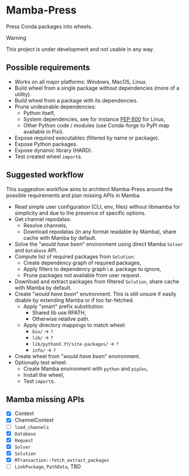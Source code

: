# Mamba-Press
Press Conda packages into wheels.

> [!WARNING]
This project is under development and not usable in any way.

## Possible requirements
- Works on all major platforms: Windows, MacOS, Linux.
- Build wheel from a single package without dependencies (more of a utility).
- Build wheel from a package with its dependencies.
- Prune undesirable dependencies:
    - Python itself,
    - System dependencies, see for instance [PEP 600](https://peps.python.org/pep-0600/) for Linux,
    - Other Python code / modules (use Conda-forge to PyPI map available in Pixi).
- Expose required executables (filtered by name or package).
- Expose Python packages.
- Expose dynamic library (HARD).
- Test created wheel ``import``s.

## Suggested workflow
This suggestion workflow aims to architect Mamba-Press around the possible requirements and
plan missing APIs in Mamba.

- Read simple user configuration (CLI, env, files) without libmamba for simplicity and due to the
  presence of specific options.
- Get channel repodatas:
  - Resolve channels,
  - Download repodatas (in any format readable by Mamba), share cache with Mamba by default.
- Solve the "_would have been_" environment using direct Mamba ``Solver`` and ``Database`` API.
- Compute list of required packages from ``Solution``:
    - Create dependency graph of required packages,
    - Apply filters to dependency graph i.e. package to ignore,
    - Prune packages not available from user request.
- Download and extract packages from filtered ``Solution``, share cache with Mamba by default.
- Create "_would have been_" environment. This is still unsure if easily doable by extending Mamba
  or if too far-fetched.
  - Apply "smart" prefix substitution:
    - Shared lib use RPATH,
    - Otherwise relative path.
  - Apply directory mappings to match wheel:
    - ``bin/`` -> ``?``
    - ``lib/`` -> ``?``
    - ``lib/pythonX.YY/site-packages/`` -> ``?``
    - ``info/`` -> ``?``
- Create wheel from "_would have been_" environment.
- Optionally test wheel:
  - Create Mamba environment with ``python`` and ``pip``/``uv``,
  - Install the wheel,
  - Test ``import``s.

## Mamba missing APIs
- [x] Context
- [x] ChannelContext
- [ ] ``load_channels``
- [x] ``Database``
- [x] ``Request``
- [x] ``Solver``
- [x] ``Solution``
- [x] ``MTransaction::fetch_extract_packages``
- [ ] ``LinkPackage``, ``PathData``, TBD
